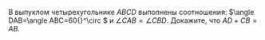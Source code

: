 В выпуклом четырехугольнике $ABCD$ выполнены соотношения: $\angle DAB=\angle ABC=60{}^\circ $ и $\angle CAB=\angle CBD$. Докажите, что $AD+CB=AB$.
